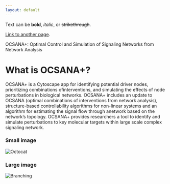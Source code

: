 ```yaml
---
layout: default
---
```


Text can be **bold**, _italic_, or ~~strikethrough~~.

[Link to another page](./another-page.html).

OCSANA+: Optimal Control and Simulation of Signaling 
Networks from Network Analysis

# What is OCSANA+?

OCSANA+ is a Cytoscape app for identifying potential driver nodes, prioritizing combinations ofinterventions, and simulating the effects of node perturbations in biological networks. OCSANA+ includes an update to OCSANA (optimal combinations of interventions from network analysis),  structure-based controllability algorithms for non-linear systems and an algorithm for estimating the signal flow through anetwork based on the network’s topology. OCSANA+ provides researchers a tool to identify and simulate perturbations to key molecular targets within large scale complex signaling network.

### Small image

![Octocat](https://github.githubassets.com/images/icons/emoji/octocat.png)

### Large image

![Branching](https://guides.github.com/activities/hello-world/branching.png)

